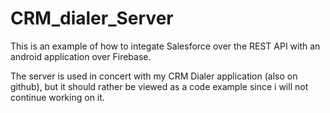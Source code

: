 # CRM_dialer_Server

This is an example of how to integate Salesforce over the REST API with an android application over Firebase.

The server is used in concert with my CRM Dialer application (also on github), but it should rather be viewed as a code example since i will not continue working on it.

